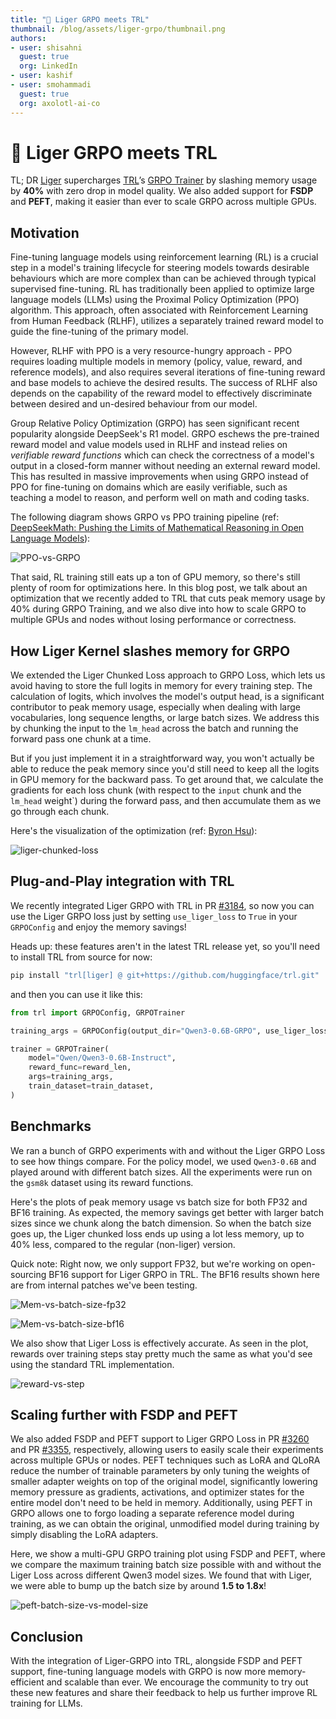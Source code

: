 ```yaml
---
title: "🐯 Liger GRPO meets TRL" 
thumbnail: /blog/assets/liger-grpo/thumbnail.png
authors:
- user: shisahni
  guest: true
  org: LinkedIn
- user: kashif
- user: smohammadi
  guest: true
  org: axolotl-ai-co
---
```


# 🐯 Liger GRPO meets TRL

TL; DR
[Liger](https://github.com/linkedin/Liger-Kernel) supercharges [TRL](https://github.com/huggingface/trl)’s [GRPO Trainer](https://huggingface.co/docs/trl/grpo_trainer) by slashing memory usage by **40%** with zero drop in model quality. We also added support for **FSDP** and **PEFT**, making it easier than ever to scale GRPO across multiple GPUs. 

## Motivation

Fine-tuning language models using reinforcement learning (RL) is a crucial step in a model's training lifecycle for steering models towards desirable behaviours which are more complex than can be achieved through typical supervised fine-tuning. RL has traditionally been applied to optimize large language models (LLMs) using the Proximal Policy Optimization (PPO) algorithm. This approach, often associated with Reinforcement Learning from Human Feedback (RLHF), utilizes a separately trained reward model to guide the fine-tuning of the primary model. 

However, RLHF with PPO is a very resource-hungry approach - PPO requires loading multiple models in memory (policy, value, reward, and reference models), and also requires several iterations of fine-tuning reward and base models to achieve the desired results. The success of RLHF also depends on the capability of the reward model to effectively discriminate between desired and un-desired behaviour from our model.

Group Relative Policy Optimization (GRPO) has seen significant recent popularity alongside DeepSeek's R1 model. GRPO eschews the pre-trained reward model and value models used in RLHF and instead relies on *verifiable reward functions* which can check the correctness of a model's output in a closed-form manner without needing an external reward model. This has resulted in massive improvements when using GRPO instead of PPO for fine-tuning on domains which are easily verifiable, such as teaching a model to reason, and perform well on math and coding tasks. 

The following diagram shows GRPO vs PPO training pipeline (ref: [DeepSeekMath: Pushing the Limits of Mathematical Reasoning in Open Language Models](https://huggingface.co/papers/2402.03300)):

![PPO-vs-GRPO](https://huggingface.co/datasets/huggingface/documentation-images/resolve/main/blog/liger-grpo/image5.png)

That said, RL training still eats up a ton of GPU memory, so there's still plenty of room for optimizations here. In this blog post, we talk about an optimization that we recently added to TRL that cuts peak memory usage by 40% during GRPO Training, and we also dive into how to scale GRPO to multiple GPUs and nodes without losing performance or correctness.

## How Liger Kernel slashes memory for GRPO

We extended the Liger Chunked Loss approach to GRPO Loss, which lets us avoid having to store the full logits in memory for every training step. The calculation of logits, which involves the model's output head, is a significant contributor to peak memory usage, especially when dealing with large vocabularies, long sequence lengths, or large batch sizes. We address this by chunking the input to the `lm_head` across the batch and running the forward pass one chunk at a time.

But if you just implement it in a straightforward way, you won't actually be able to reduce the peak memory since you'd still need to keep all the logits in GPU memory for the backward pass. To get around that, we calculate the gradients for each loss chunk (with respect to the `input` chunk and the `lm_head` weight`) during the forward pass, and then accumulate them as we go through each chunk.

Here's the visualization of the optimization (ref: [Byron Hsu](https://x.com/hsu_byron/status/1866577403918917655)):

![liger-chunked-loss](https://huggingface.co/datasets/huggingface/documentation-images/resolve/main/blog/liger-grpo/image7.gif)

## Plug-and-Play integration with TRL

We recently integrated Liger GRPO with TRL in PR [#3184](https://github.com/huggingface/trl/pull/3184), so now you can use the Liger GRPO loss just by setting `use_liger_loss` to `True` in your `GRPOConfig` and enjoy the memory savings!

Heads up: these features aren't in the latest TRL release yet, so you'll need to install TRL from source for now:

```bash
pip install "trl[liger] @ git+https://github.com/huggingface/trl.git"
```

and then you can use it like this:
```python
from trl import GRPOConfig, GRPOTrainer

training_args = GRPOConfig(output_dir="Qwen3-0.6B-GRPO", use_liger_loss=True)

trainer = GRPOTrainer(
    model="Qwen/Qwen3-0.6B-Instruct",
    reward_func=reward_len,
    args=training_args,
    train_dataset=train_dataset,
)
```

## Benchmarks

We ran a bunch of GRPO experiments with and without the Liger GRPO Loss to see how things compare. For the policy model, we used `Qwen3-0.6B` and played around with different batch sizes. All the experiments were run on the `gsm8k` dataset using its reward functions.

Here's the plots of peak memory usage vs batch size for both FP32 and BF16 training. As expected, the memory savings get better with larger batch sizes since we chunk along the batch dimension. So when the batch size goes up, the Liger chunked loss ends up using a lot less memory, up to 40% less, compared to the regular (non-liger) version. 

Quick note: Right now, we only support FP32, but we're working on open-sourcing BF16 support for Liger GRPO in TRL. The BF16 results shown here are from internal patches we've been testing.

![Mem-vs-batch-size-fp32](https://huggingface.co/datasets/huggingface/documentation-images/resolve/main/blog/liger-grpo/image3.png)

![Mem-vs-batch-size-bf16](https://huggingface.co/datasets/huggingface/documentation-images/resolve/main/blog/liger-grpo/image4.png)


We also show that Liger Loss is effectively accurate. As seen in the plot, rewards over training steps stay pretty much the same as what you'd see using the standard TRL implementation.

![reward-vs-step](https://huggingface.co/datasets/huggingface/documentation-images/resolve/main/blog/liger-grpo/image1.png)


## Scaling further with FSDP and PEFT

We also added FSDP and PEFT support to Liger GRPO Loss in PR [#3260](https://github.com/huggingface/trl/pull/3260) and PR [#3355](https://github.com/huggingface/trl/pull/3355), respectively, allowing users to easily scale their experiments across multiple GPUs or nodes. PEFT techniques such as LoRA and QLoRA reduce the number of trainable parameters by only tuning the weights of smaller adapter weights on top of the original model, significantly lowering memory pressure as gradients, activations, and optimizer states for the entire model don't need to be held in memory. Additionally, using PEFT in GRPO allows one to forgo loading a separate reference model during training, as we can obtain the original, unmodified model during training by simply disabling the LoRA adapters. 

Here, we show a multi-GPU GRPO training plot using FSDP and PEFT, where we compare the maximum training batch size possible with and without the Liger Loss across different Qwen3 model sizes. We found that with Liger, we were able to bump up the batch size by around **1.5 to 1.8x**!

![peft-batch-size-vs-model-size](https://huggingface.co/datasets/huggingface/documentation-images/resolve/main/blog/liger-grpo/image6.png)

## Conclusion

With the integration of Liger-GRPO into TRL, alongside FSDP and PEFT support, fine-tuning language models with GRPO is now more memory-efficient and scalable than ever. We encourage the community to try out these new features and share their feedback to help us further improve RL training for LLMs.

